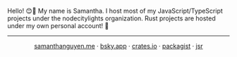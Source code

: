 Hello! 😊👋 My name is Samantha. I host most of my JavaScript/TypeScript projects under the nodecitylights organization. Rust projects are hosted under my own personal account! 🦀

----

<p align="center">
  <a href="https://samanthanguyen.me">samanthanguyen.me</a> · <a href="https://bsky.app/profile/samanthanguyen.me">bsky.app</a> · <a href="https://crates.io/users/neoncitylights">crates.io</a> · <a href="https://packagist.org/users/neoncitylights/packages/">packagist</a> · <a href="https://jsr.io/@nc">jsr</a>
</p>


